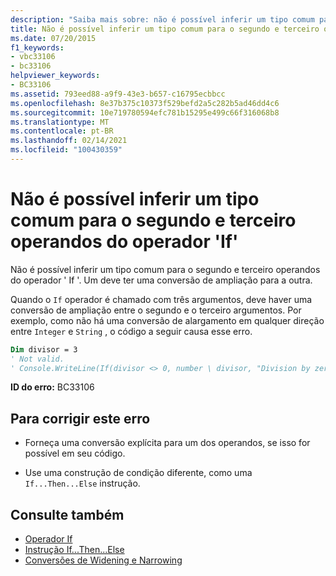 ```yaml
---
description: "Saiba mais sobre: não é possível inferir um tipo comum para o segundo e o terceiro operandos do operador ' If '"
title: Não é possível inferir um tipo comum para o segundo e terceiro operandos do operador 'If'
ms.date: 07/20/2015
f1_keywords:
- vbc33106
- bc33106
helpviewer_keywords:
- BC33106
ms.assetid: 793eed88-a9f9-43e3-b657-c16795ecbbcc
ms.openlocfilehash: 8e37b375c10373f529befd2a5c282b5ad46dd4c6
ms.sourcegitcommit: 10e719780594efc781b15295e499c66f316068b8
ms.translationtype: MT
ms.contentlocale: pt-BR
ms.lasthandoff: 02/14/2021
ms.locfileid: "100430359"
---
```

# <a name="cannot-infer-a-common-type-for-the-second-and-third-operands-of-the-if-operator"></a>Não é possível inferir um tipo comum para o segundo e terceiro operandos do operador 'If'

Não é possível inferir um tipo comum para o segundo e terceiro operandos do operador ' If '. Um deve ter uma conversão de ampliação para a outra.  
  
 Quando o `If` operador é chamado com três argumentos, deve haver uma conversão de ampliação entre o segundo e o terceiro argumentos. Por exemplo, como não há uma conversão de alargamento em qualquer direção entre `Integer` e `String` , o código a seguir causa esse erro.  
  
```vb  
Dim divisor = 3  
' Not valid.  
' Console.WriteLine(If(divisor <> 0, number \ divisor, "Division by zero"))  
```  
  
 **ID do erro:** BC33106  
  
## <a name="to-correct-this-error"></a>Para corrigir este erro  
  
- Forneça uma conversão explícita para um dos operandos, se isso for possível em seu código.  
  
- Use uma construção de condição diferente, como uma `If...Then...Else` instrução.  
  
## <a name="see-also"></a>Consulte também

- [Operador If](../language-reference/operators/if-operator.md)
- [Instrução If...Then...Else](../language-reference/statements/if-then-else-statement.md)
- [Conversões de Widening e Narrowing](../programming-guide/language-features/data-types/widening-and-narrowing-conversions.md)
